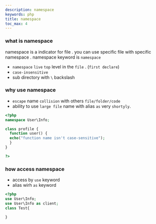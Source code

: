 ```yaml
---
description: namespace
keywords: php
title: namespace
toc_max: 4
---
```


### what is namespace

namespace is a indicator for file  . you can use specific file with specific namespace . namespace keyword is `namespace`

* `namespace` `live` `top` level in the `file` . (`first declare`)
* `case-insensitive`
* sub directory with `\` backslash

### why use namespace

* `escape` name `collision` with others `file/folder/code`
* ability to use `large file` name with alias `as` very `shortyly`.

```php
<?php
namespace User\Info;

class profile {
  function user() {
  echo("function name isn't case-sensitive");
  }
}

?>
```

### how access namespace

* access by `use` keyword
* alias wirh `as` keyword

```php
<?php
use User\Info;
use User\Info as client;
class Test{

}
```
